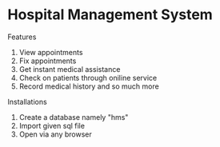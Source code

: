 <h1>Hospital Management System</h1>

<p>Features</p>

1. View appointments
2. Fix appointments
3. Get instant medical assistance
4. Check on patients through oniline service
5. Record medical history
and so much more

<p>Installations</p>

1. Create a database namely "hms"
2. Import given sql file
3. Open via any browser